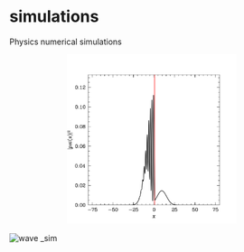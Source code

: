 # simulations
Physics numerical simulations
<p align="center">
  <img src="tunneling.png" alt="Project Image" width="300">
</p>

![wave _sim](https://github.com/catastropiyush/simulations/blob/main/wave_equation.gif)

